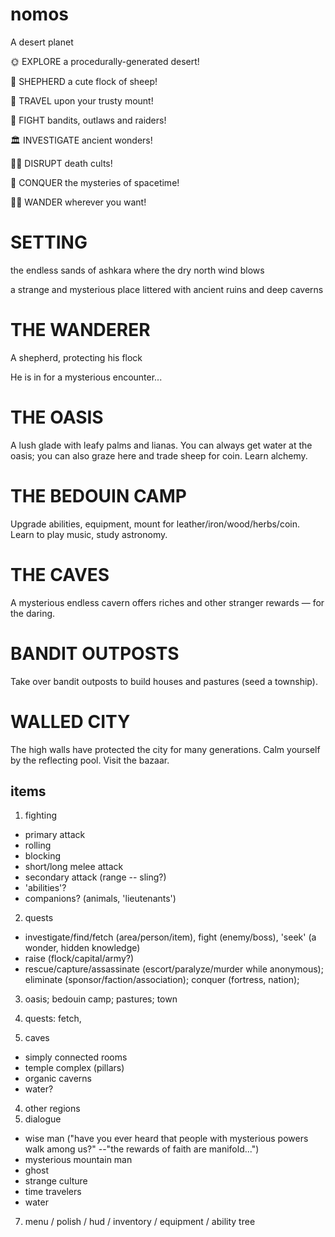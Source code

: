 # nomos

A desert planet

🌞 EXPLORE a procedurally-generated desert! 

🐑 SHEPHERD a cute flock of sheep!

🐫 TRAVEL upon your trusty mount!

🤠 FIGHT bandits, outlaws and raiders!

🏛 INVESTIGATE ancient wonders!

🕵🏻‍ DISRUPT death cults!

🧞‍ CONQUER the mysteries of spacetime!

👳🏽‍️ WANDER wherever you want!

# SETTING
the endless sands of ashkara
where the dry north wind blows

a strange and mysterious place littered with ancient ruins and deep caverns

# THE WANDERER
A shepherd, protecting his flock

He is in for a mysterious encounter...

# THE OASIS
A lush glade with leafy palms and lianas. You can always get water at the oasis; you can also graze here and trade sheep for coin. Learn alchemy.

# THE BEDOUIN CAMP
Upgrade abilities, equipment, mount for leather/iron/wood/herbs/coin. Learn to play music, study astronomy.

# THE CAVES
A mysterious endless cavern offers riches and other stranger rewards — for the daring.

# BANDIT OUTPOSTS
Take over bandit outposts to build houses and pastures (seed a township).

# WALLED CITY
The high walls have protected the city for many generations. Calm yourself by the reflecting pool. Visit the bazaar.


## items

1. fighting
  - primary attack 
  - rolling
  - blocking
  - short/long melee attack
  - secondary attack (range -- sling?)
  - 'abilities'?
  - companions? (animals, 'lieutenants')

2. quests
 - investigate/find/fetch (area/person/item), fight (enemy/boss), 'seek' (a wonder, hidden knowledge)
 - raise (flock/capital/army?)
 - rescue/capture/assassinate (escort/paralyze/murder while anonymous); eliminate (sponsor/faction/association); conquer (fortress, nation); 

3. oasis; bedouin camp; pastures; town

5. quests: fetch, 
3. caves
  - simply connected rooms
  - temple complex (pillars)
  - organic caverns
  - water?
4. other regions
5. dialogue
  - wise man ("have you ever heard that people with mysterious powers walk among us?" --"the rewards of faith are manifold...")
  - mysterious mountain man
  - ghost
  - strange culture
  - time travelers
  - water
7. menu / polish / hud / inventory / equipment / ability tree
